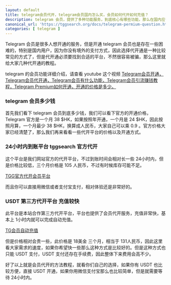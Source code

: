 ```yaml
---
layout: default
title: telegram会员代开，telegram会员国内怎么买，会员如何代开如何充值？
description: telegram 会员，提供了多种功能服务，到底核心有哪些功能，那么在国内应该如何开通 telegram 会员呢？电报会员多少钱呢？怎么才能找到靠谱的代充会员渠道呢？
canonical_url: 'https://tggsearch.org/docs/telegram-permium-question.html'
categories: [ telegram ]
---
```

Telegram 会员是很多人想开通的服务，但是开通 telegram 会员也是存在一些困难的，特别是国内用户，因为你没有境外的支付方式，因此选择代开通是一种比较常见的方式了，但是代开通必须要找到合适的平台，不然很容易被骗，那么这里就给大家几种代开通的教程。

telegram 的会员功能详细介绍，请查看 youtube 这个视频 [Telegram会员开通，Telegram会员代开通，Telegram会员有什么功能，Telegram会员引流赚钱教程，Telegram Premium如何开通，开通的价格是多少。](./302.html?target=https://youtu.be/qaFGNJ_gHEU)

### telegram 会员多少钱
首先我们看下 telegram 会员到底多少钱，我们可以看下官方的开通价格，Telegram 官方是一个月 38 $HK，如果按照年开通，一个月是 24 $HK，因此按照月算，一个月最少 38 $HK，换算成人民币，大家自己可以乘 0.9 。官方价格大家已经清楚了，那么我们再来看看一些代开平台的价格以及开通方式。

### 24小时内到账平台 tggsearch 官方代开
这个平台是我们网站官方的代开平台，不过到账时间会相对长一些 24小时内，但是价格比较低，三个月价格是 105 人民币，不过有时候库存可能不足。

[TGG官方代开会员平台](./302.html?target=http://tggsearch.shop?cid=13&mid=40)

而且你可以直接用微信或者支付宝支付，相对体验还是非常好的。

### USDT 第三方代开平台 充值较快
此平台是本站合作第三方代开平台，平台也提供了会员代开服务，充值非常快，基本上 1小时内就可以完成自动充值。

 [TG会员自动充值](./302.html?target=https://telegramcard.sh5.live/tg_web/main.html#/login?inNo=ttgmhg)

 但是价格相对会贵一些，此价格是 18美金 三个月，相当于 131人民币，因此这里看大家需求的速度，如果你希望快一些那么这种方式是比较好的。但是这种方式也只能 USDT 支付，USDT 支付还存在手续费，因此整体下来费用会高不少。

 好了以上就是会员代开的方法教程，就看你们自己的选择，如果你有 USDT 也比较方便，直接 USDT 开通，如果你用微信支付宝那么也比较简单，但是就需要等待 24小时内。